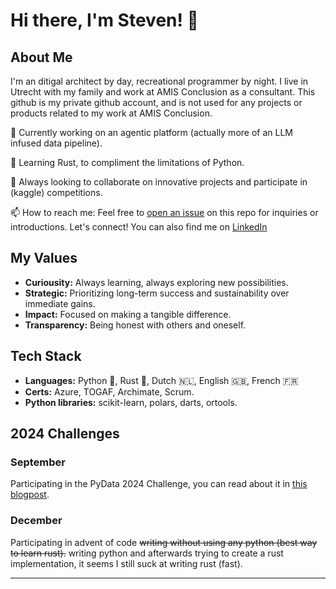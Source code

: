 # Hi there, I'm Steven! 👋

## About Me
I'm an ditigal architect by day, recreational programmer by night. I live in Utrecht with my family and work at AMIS Conclusion as a consultant. This github is my private github account, and is not used for any projects or products related to my work at AMIS Conclusion. 

 🔭  Currently working on an agentic platform (actually more of an LLM infused data pipeline). 
 
 🌱  Learning Rust, to compliment the limitations of Python.
 
 🤝  Always looking to collaborate on innovative projects and participate in (kaggle) competitions.
 
 📫  How to reach me: Feel free to [open an issue](https://github.com/StevenTimotheus/StevenTimotheus) on this repo for inquiries or introductions. Let's connect! 
    You can also find me on [LinkedIn](https://www.linkedin.com/in/steven-grond-37772413/)

## My Values
- **Curiousity:** Always learning, always exploring new possibilities.
- **Strategic:** Prioritizing long-term success and sustainability over immediate gains.
- **Impact:** Focused on making a tangible difference.
- **Transparency:** Being honest with others and oneself.


## Tech Stack
- **Languages:** Python 🐍, Rust 🦀, Dutch 🇳🇱, English 🇬🇧, French 🇫🇷
- **Certs:** Azure, TOGAF, Archimate, Scrum.
- **Python libraries:** scikit-learn, polars, darts, ortools.

## 2024 Challenges
### September
Participating in the PyData 2024 Challenge, you can read about it in [this blogpost](https://technology.amis.nl/machine-learning/mastering-realtime-data-how-i-topped-the-leaderboard-at-pydata/).

### December
Participating in advent of code ~~writing without using any python (best way to learn rust).~~ writing python and afterwards trying to create a rust implementation, it seems I still suck at writing rust (fast). 

---
